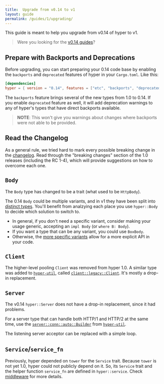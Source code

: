 ```yaml
---
title:  Upgrade from v0.14 to v1
layout: guide
permalink: /guides/1/upgrading/
---
```


This guide is meant to help you upgrade from v0.14 of hyper to v1.

> Were you looking for the [v0.14 guides](/guides/0.14/)?

## Prepare with Backports and Deprecations

Before upgrading, you can start preparing your 0.14 code base by enabling the
`backports` and `deprecated` features of hyper in your `Cargo.toml`. Like
this:

```toml
[dependencies]
hyper = { version = "0.14", features = ["etc", "backports", "deprecated"] }
```

The `backports` feature brings several of the new types from 1.0 to 0.14. If
you enable `deprecated` feature as well, it will add deprecation warnings to
any of hyper's types that have direct backports available.

> **NOTE**: This won't give you warnings about changes where backports were not
able to be provided.

## Read the Changelog

As a general rule, we tried hard to mark every possible breaking change in the
[changelog][]. Read through the "breaking changes" section of the 1.0 releases
(including the RC 1-4), which will provide suggestions on how to overcome each
one.

## `Body`

The `Body` type has changed to be a trait (what used to be `HttpBody`).

The 0.14 `Body` could be multiple variants, and in v1 they have been split into
[distinct types][http-body-util]. You'll benefit from analzying each place you
use `hyper::Body` to decide which solution to switch to.

- In general, if you don't need a specific variant, consider making your usage
  generic, accepting an `impl Body` (or `where B: Body`).
- If you want a type that can be any variant, you could use `BoxBody`.
- Otherwise, the [more specific variants][http-body-util] allow for a more
  explicit API in your code.

## `Client`

The higher-level pooling `Client` was removed from hyper 1.0. A similar type
was added to [`hyper-util`][], called [`client::legacy::Client`][legacy]. It's
mostly a drop-in replacement.

## `Server`

The v0.14 `hyper::Server` does not have a drop-in replacement, since it had
problems.

For a server type that can handle both HTTP/1 and HTTP/2 at the same time,
use the [`server::conn::auto::Builder`][auto] from [`hyper-util`][].

The listening server acceptor can be replaced with a simple loop.

## `Service`/`service_fn`

Previously, hyper depended on `tower` for the `Service` trait. Because
`tower` is not yet 1.0, hyper could not publicly depend on it. So, its
`Service` trait and the helper function `service_fn` are defined in
`hyper::service`. Check [middleware](https://hyper.rs/guides/1/server/middleware/) for more details.

[changelog]: https://github.com/hyperium/hyper/blob/master/CHANGELOG.md#v100-2023-11-15
[`hyper-util`]: https://crates.io/crates/hyper-util
[http-body-util]: https://docs.rs/http-body-util
[legacy]: https://docs.rs/hyper-util/latest/hyper_util/client/legacy/struct.Client.html
[auto]: https://docs.rs/hyper-util/latest/hyper_util/server/conn/auto/struct.Builder.html
